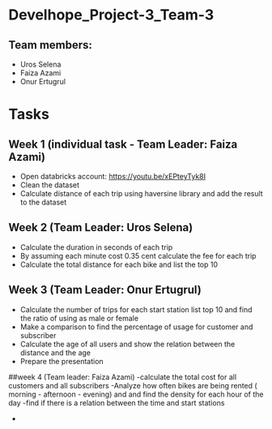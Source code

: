 # Develhope_Project-3_Team-3
## Team members:
- Uros Selena
- Faiza Azami
- Onur Ertugrul
# Tasks
## Week 1 (individual task - Team Leader: Faiza Azami)
- Open databricks account: https://youtu.be/xEPteyTyk8I
- Clean the dataset
- Calculate distance of each trip using haversine library and add the result to the dataset
## Week 2 (Team Leader: Uros Selena)
- Calculate the duration in seconds of each trip
- By assuming each minute cost 0.35 cent calculate the fee for each trip
- Calculate the total distance for each bike and list the top 10
## Week 3 (Team Leader: Onur Ertugrul)
- Calculate the number of trips for each start station list top 10 and find the ratio of using as male or female
- Make a comparison to find the percentage of usage for customer and subscriber
- Calculate the age of all users and show the relation between the distance and the age
- Prepare the presentation

##week 4 (Team leader: Faiza Azami)
-calculate the total cost for all customers and all subscribers
 -Analyze how often bikes are being rented ( morning - afternoon - evening) and and find the density for each hour of the day
-find if there is a relation between the time and start stations

-
